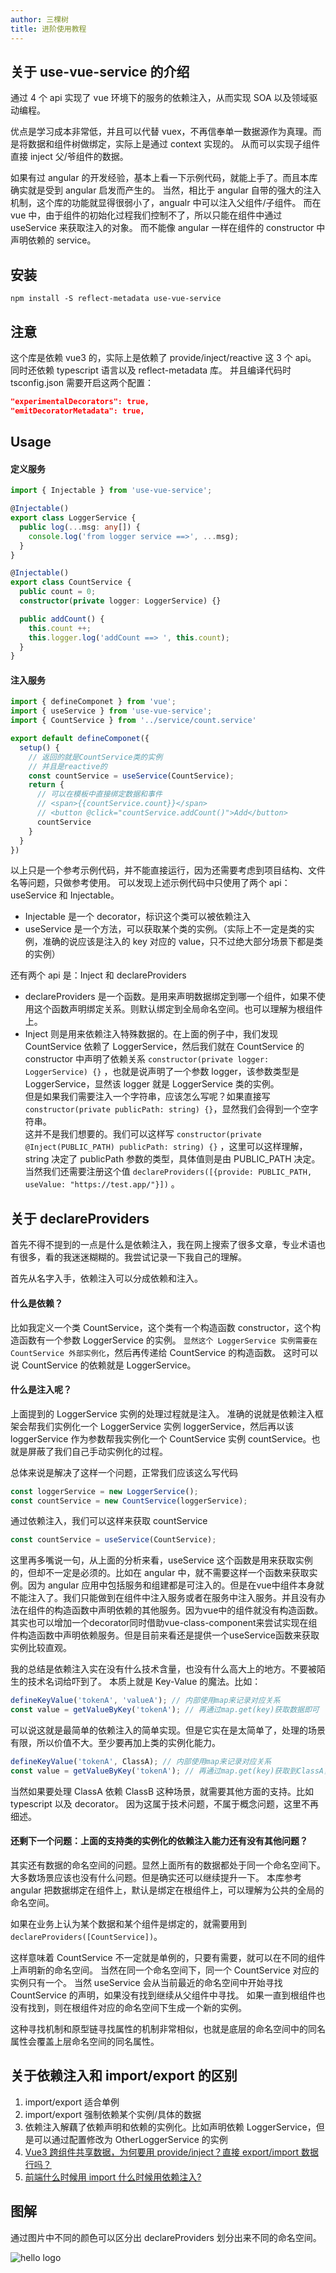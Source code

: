 ```yaml
---
author: 三棵树
title: 进阶使用教程
---
```


## 关于 use-vue-service 的介绍

通过 4 个 api 实现了 vue 环境下的服务的依赖注入，从而实现 SOA 以及领域驱动编程。

优点是学习成本非常低，并且可以代替 vuex，不再信奉单一数据源作为真理。而是将数据和组件树做绑定，实际上是通过 context 实现的。
从而可以实现子组件直接 inject 父/爷组件的数据。

如果有过 angular 的开发经验，基本上看一下示例代码，就能上手了。而且本库确实就是受到 angular 启发而产生的。
当然，相比于 angular 自带的强大的注入机制，这个库的功能就显得很弱小了，angualr 中可以注入父组件/子组件。
而在 vue 中，由于组件的初始化过程我们控制不了，所以只能在组件中通过 useService 来获取注入的对象。
而不能像 angular 一样在组件的 constructor 中声明依赖的 service。

## 安装

`npm install -S reflect-metadata use-vue-service`

## 注意

这个库是依赖 vue3 的，实际上是依赖了 provide/inject/reactive 这 3 个 api。
同时还依赖 typescript 语言以及 reflect-metadata 库。
并且编译代码时 tsconfig.json 需要开启这两个配置：

```json
"experimentalDecorators": true,
"emitDecoratorMetadata": true,
```

## Usage

#### 定义服务

```ts
import { Injectable } from 'use-vue-service';

@Injectable()
export class LoggerService {
  public log(...msg: any[]) {
    console.log('from logger service ==>', ...msg);
  }
}

@Injectable()
export class CountService {
  public count = 0;
  constructor(private logger: LoggerService) {}

  public addCount() {
    this.count ++;
    this.logger.log('addCount ==> ', this.count);
  }
}
```

#### 注入服务

```ts
import { defineComponet } from 'vue';
import { useService } from 'use-vue-service';
import { CountService } from '../service/count.service'

export default defineComponet({
  setup() {
    // 返回的就是CountService类的实例
    // 并且是reactive的
    const countService = useService(CountService);
    return {
      // 可以在模板中直接绑定数据和事件
      // <span>{{countService.count}}</span>
      // <button @click="countService.addCount()">Add</button>
      countService
    }
  }
})

```

以上只是一个参考示例代码，并不能直接运行，因为还需要考虑到项目结构、文件名等问题，只做参考使用。
可以发现上述示例代码中只使用了两个 api：useService 和 Injectable。

- Injectable 是一个 decorator，标识这个类可以被依赖注入
- useService 是一个方法，可以获取某个类的实例。（实际上不一定是类的实例，准确的说应该是注入的 key 对应的 value，只不过绝大部分场景下都是类的实例）

还有两个 api 是：Inject 和 declareProviders

- declareProviders 是一个函数。是用来声明数据绑定到哪一个组件，如果不使用这个函数声明绑定关系。则默认绑定到全局命名空间。也可以理解为根组件上。
- Inject 则是用来依赖注入特殊数据的。在上面的例子中，我们发现 CountService 依赖了 LoggerService，然后我们就在 CountService 的 constructor 中声明了依赖关系 `constructor(private logger: LoggerService) {}` ，也就是说声明了一个参数 logger，该参数类型是 LoggerService，显然该 logger 就是 LoggerService 类的实例。  
  但是如果我们需要注入一个字符串，应该怎么写呢？如果直接写`constructor(private publicPath: string) {}`，显然我们会得到一个空字符串。  
  这并不是我们想要的。我们可以这样写 `constructor(private @Inject(PUBLIC_PATH) publicPath: string) {}` ，这里可以这样理解，string 决定了 publicPath 参数的类型，具体值则是由 PUBLIC_PATH 决定。  
  当然我们还需要注册这个值 `declareProviders([{provide: PUBLIC_PATH, useValue: "https://test.app/"}])` 。

## 关于 declareProviders

首先不得不提到的一点是什么是依赖注入，我在网上搜索了很多文章，专业术语也有很多，看的我迷迷糊糊的。我尝试记录一下我自己的理解。

首先从名字入手，依赖注入可以分成依赖和注入。

#### 什么是依赖？

比如我定义一个类 CountService，这个类有一个构造函数 constructor，这个构造函数有一个参数 LoggerService 的实例。
`显然这个 LoggerService 实例需要在 CountService 外部实例化`，然后再传递给 CountService 的构造函数。
这时可以说 CountService 的依赖就是 LoggerService。

#### 什么是注入呢？

上面提到的 LoggerService 实例的处理过程就是注入。
准确的说就是依赖注入框架会帮我们实例化一个 LoggerService 实例 loggerService，然后再以该 loggerService 作为参数帮我实例化一个 CountService 实例 countService。也就是屏蔽了我们自己手动实例化的过程。

总体来说是解决了这样一个问题，正常我们应该这么写代码

```ts
const loggerService = new LoggerService();
const countService = new CountService(loggerService);
```

通过依赖注入，我们可以这样来获取 countService

```ts
const countService = useService(CountService);
```

这里再多嘴说一句，从上面的分析来看，useService 这个函数是用来获取实例的，但却不一定是必须的。比如在 angular 中，就不需要这样一个函数来获取实例。因为 angular 应用中包括服务和组建都是可注入的。但是在vue中组件本身就不能注入了。我们只能做到在组件中注入服务或者在服务中注入服务。并且没有办法在组件的构造函数中声明依赖的其他服务。因为vue中的组件就没有构造函数。其实也可以增加一个decorator同时借助vue-class-component来尝试实现在组件构造函数中声明依赖服务。但是目前来看还是提供一个useService函数来获取实例比较直观。

我的总结是依赖注入实在没有什么技术含量，也没有什么高大上的地方。不要被陌生的技术名词给吓到了。
本质上就是 Key-Value 的魔法。比如：

```ts
defineKeyValue('tokenA', 'valueA'); // 内部使用map来记录对应关系
const value = getValueByKey('tokenA'); // 再通过map.get(key)获取数据即可
```

可以说这就是最简单的依赖注入的简单实现。但是它实在是太简单了，处理的场景有限，所以价值不大。至少要再加上类的实例化能力。

```ts
defineKeyValue('tokenA', ClassA); // 内部使用map来记录对应关系
const value = getValueByKey('tokenA'); // 再通过map.get(key)获取到ClassA，然后实例化一个实例返回
```

当然如果要处理 ClassA 依赖 ClassB 这种场景，就需要其他方面的支持。比如 typescript 以及 decorator。
因为这属于技术问题，不属于概念问题，这里不再细述。

#### 还剩下一个问题：上面的支持类的实例化的依赖注入能力还有没有其他问题？

其实还有数据的命名空间的问题。显然上面所有的数据都处于同一个命名空间下。大多数场景应该也没有什么问题。但是确实还可以继续提升一下。
本库参考 angular 把数据绑定在组件上，默认是绑定在根组件上，可以理解为公共的全局的命名空间。

如果在业务上认为某个数据和某个组件是绑定的，就需要用到 `declareProviders([CountService])`。

这样意味着 CountService 不一定就是单例的，只要有需要，就可以在不同的组件上声明新的命名空间。
当然在同一个命名空间下，同一个 CountService 对应的实例只有一个。
当然 useService 会从当前最近的命名空间中开始寻找 CountService 的声明，如果没有找到继续从父组件中寻找。
如果一直到根组件也没有找到，则在根组件对应的命名空间下生成一个新的实例。

这种寻找机制和原型链寻找属性的机制非常相似，也就是底层的命名空间中的同名属性会覆盖上层命名空间的同名属性。

## 关于依赖注入和 import/export 的区别

1. import/export 适合单例
2. import/export 强制依赖某个实例/具体的数据
3. 依赖注入解藕了依赖声明和依赖的实例化。比如声明依赖 LoggerService，但是可以通过配置修改为 OtherLoggerService 的实例
4. [Vue3 跨组件共享数据，为何要用 provide/inject？直接 export/import 数据行吗？](https://www.zhihu.com/question/391394082/answer/1188254737)
5. [前端什么时候用 import 什么时候用依赖注入?](https://www.zhihu.com/question/374161373/answer/1034772082)

## 图解

通过图片中不同的颜色可以区分出 declareProviders 划分出来不同的命名空间。

![hello logo](/demo.png)
